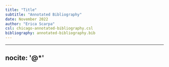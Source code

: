 ```yaml
---
title: "Title"
subtitle: "Annotated Bibliography"
date: November 2022
author: "Erica Scarpa"
csl: chicago-annotated-bibliography.csl
bibliography: annotated-bibliography.bib
---
```


---
nocite: '@*'
---
